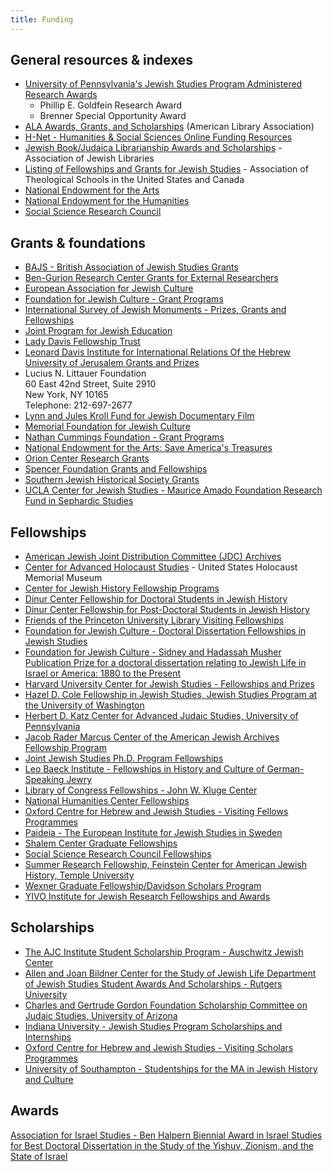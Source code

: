 ```yaml
---
title: Funding
---
```


## General resources & indexes

- [University of Pennsylvania's Jewish Studies Program Administered Research Awards](http://ccat.sas.upenn.edu/jwst/resear.htm)
  - Phillip E. Goldfein Research Award
  - Brenner Special Opportunity Award
- [ALA Awards, Grants, and Scholarships](http://www.ala.org/work/awards/) (American Library Association)
- [H-Net - Humanities & Social Sciences Online Funding Resources](http://www2.h-net.msu.edu/announce/group.cgi?type=Funding)
- [Jewish Book/Judaica Librarianship Awards and Scholarships](http://www.jewishlibraries.org/ajlweb/scholarships/scholarship.htm) - Association of Jewish Libraries
- [Listing of Fellowships and Grants for Jewish Studies](http://www.ats.edu/faculty/external/subind/jewishst.htm) - Association of Theological Schools in the United States and Canada
- [National Endowment for the Arts](http://www.arts.gov/)
- [National Endowment for the Humanities](http://www.neh.gov/)
- [Social Science Research Council](http://www.ssrc.org/)

## Grants & foundations

- [BAJS - British Association of Jewish Studies Grants](http://www.bajsbulletin.org/grant.html)
- [Ben-Gurion Research Center Grants for External Researchers](http://www.bgu.ac.il/Ben-Gurion/exter/index.html)
- [European Association for Jewish Culture](http://www.jewishcultureineurope.org/)
- [Foundation for Jewish Culture - Grant Programs](http://www.jewishculture.org/?pid=scholarship)
- [International Survey of Jewish Monuments - Prizes, Grants and Fellowships](http://www.isjm.org/prizes.htm)
- [Joint Program for Jewish Education](http://www.jajz-ed.org.il/jprogram/index.html)
- [Lady Davis Fellowship Trust](http://ldft.huji.ac.il/)
- [Leonard Davis Institute for International Relations Of the Hebrew University of Jerusalem Grants and Prizes](http://davis.huji.ac.il/index-grants.html)
- Lucius N. Littauer Foundation  
  60 East 42nd Street, Suite 2910  
  New York, NY 10165  
  Telephone: 212-697-2677
- [Lynn and Jules Kroll Fund for Jewish Documentary Film](http://www.jewishculture.org/?pid=film)
- [Memorial Foundation for Jewish Culture](http://www.mfjc.org/)
- [Nathan Cummings Foundation - Grant Programs](http://www.nathancummings.org/programs/)
- [National Endowment for the Arts: Save America's Treasures](http://www2.cr.nps.gov/treasures/)
- [Orion Center Research Grants](http://orion.mscc.huji.ac.il/educate/fellowships.shtml)
- [Spencer Foundation Grants and Fellowships](http://www.spencer.org/programs/index.htm)
- [Southern Jewish Historical Society Grants](http://www.jewishsouth.org/grants_new.htm)
- [UCLA Center for Jewish Studies - Maurice Amado Foundation Research Fund in Sephardic Studies](http://www.cjs.ucla.edu/Fellow/Amado_Fellowships.htm)

## Fellowships

- [American Jewish Joint Distribution Committee (JDC) Archives](http://archives.jdc.org/about-us/fellowships-and-grants-general-information/)
- [Center for Advanced Holocaust Studies](http://www.ushmm.org/research/center/) - United States Holocaust Memorial Museum
- [Center for Jewish History Fellowship Programs](http://www.cjh.org/academic/Fellowship/summary.html)
- [Dinur Center Fellowship for Doctoral Students in Jewish History](http://www.hum.huji.ac.il/dinur/Grants/fellow.htm)
- [Dinur Center Fellowship for Post-Doctoral Students in Jewish History](http://www.hum.huji.ac.il/dinur/Grants/dinur_center__post.htm)
- [Friends of the Princeton University Library Visiting Fellowships](http://www.princeton.edu/%7Erbsc/fellowships/)
- [Foundation for Jewish Culture - Doctoral Dissertation Fellowships in Jewish Studies](http://www.jewishculture.org/?pid=scholarship)
- [Foundation for Jewish Culture - Sidney and Hadassah Musher Publication Prize for a doctoral dissertation relating to Jewish Life in Israel or America: 1880 to the Present](http://www.jewishculture.org/jewish_scholarship/jewish_scholarship_musher_prize.html)
- [Harvard University Center for Jewish Studies - Fellowships and Prizes](http://www.fas.harvard.edu/%7Ecjs/fellowships.html)
- [Hazel D. Cole Fellowship in Jewish Studies, Jewish Studies Program at the University of Washington](http://jsis.artsci.washington.edu/programs/jewish/colefellowship.html)
- [Herbert D. Katz Center for Advanced Judaic Studies, University of Pennsylvania](http://katz.sas.upenn.edu/fellowship-program)
- [Jacob Rader Marcus Center of the American Jewish Archives Fellowship Program](http://www.americanjewisharchives.org/aja/programs/index.html)
- [Joint Jewish Studies Ph.D. Program Fellowships](http://gtu.edu/page.php?nav=190)
- [Leo Baeck Institute - Fellowships in History and Culture of German-Speaking Jewry](http://www.lbi.org/fellowships.html)
- [Library of Congress Fellowships - John W. Kluge Center](http://www.loc.gov/loc/kluge/kluge-fellow.html)
- [National Humanities Center Fellowships](http://www.nhc.rtp.nc.us/fellowships/fellowships.htm)
- [Oxford Centre for Hebrew and Jewish Studies - Visiting Fellows Programmes](http://associnst.ox.ac.uk/ochjs/scholars/schol_fell.html)
- [Paideia - The European Institute for Jewish Studies in Sweden](http://www.paideia-eu.org/)
- [Shalem Center Graduate Fellowships](http://cuinfo.cornell.edu/Student/GRFN/record.phtml?code=A0595)
- [Social Science Research Council Fellowships](http://www.ssrc.org/fellowships/)
- [Summer Research Fellowship, Feinstein Center for American Jewish History, Temple University](http://www.temple.edu/feinsteinctr/summer.html)
- [Wexner Graduate Fellowship/Davidson Scholars Program](http://www.wexnerfoundation.org/Home/tabid/100/Default.aspx)
- [YIVO Institute for Jewish Research Fellowships and Awards](http://www.yivoinstitute.org/jstudies/fellows.htm)

## Scholarships

- [The AJC Institute Student Scholarship Program - Auschwitz Jewish Center](http://208.184.21.217/student.asp?page=2)
- [Allen and Joan Bildner Center for the Study of Jewish Life Department of Jewish Studies Student Awards And Scholarships - Rutgers University](http://jewishstudies.rutgers.edu/awards.html)
- [Charles and Gertrude Gordon Foundation Scholarship Committee on Judaic Studies, University of Arizona](http://w3.arizona.edu/%7Ejudaic/gordon.html)
- [Indiana University - Jewish Studies Program Scholarships and Internships](http://www.indiana.edu/%7Ejsp/scholarships.htm)
- [Oxford Centre for Hebrew and Jewish Studies - Visiting Scholars Programmes](http://associnst.ox.ac.uk/ochjs/scholars/scholarships.html)
- [University of Southampton - Studentships for the MA in Jewish History and Culture](http://www.arts.soton.ac.uk/courses.asp?type=2&sbj=43&crs=910)

## Awards

[Association for Israel Studies - Ben Halpern Biennial Award in Israel Studies for Best Doctoral Dissertation in the Study of the Yishuv, Zionism, and the State of Israel](http://www.aisisraelstudies.org/Halpern_Dissertation_Award.htm)
